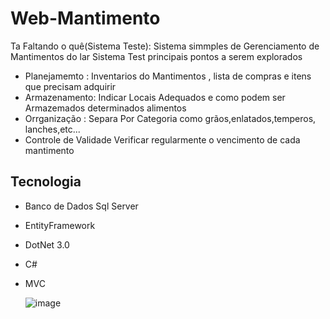 # Web-Mantimento
Ta Faltando o quê(Sistema Teste):
Sistema simmples de Gerenciamento de Mantimentos do lar
Sistema Test 
principais  pontos a serem explorados
- Planejamemto : Inventarios do Mantimentos , lista de compras  e itens que precisam adquirir 
-  Armazenamento: Indicar Locais Adequados  e  como podem ser Armazemados determinados alimentos
-  Orrganização : Separa Por Categoria como grãos,enlatados,temperos, lanches,etc...
-  Controle de Validade Verificar regularmente o vencimento de cada mantimento
  ## Tecnologia
  - Banco de Dados Sql Server
  - EntityFramework
  - DotNet 3.0
  - C#
  - MVC

    ![image](https://github.com/CMeskita/Web-Mantimento/assets/30234377/67ec3d3a-07f5-4808-a4a8-10bec1df917f)

